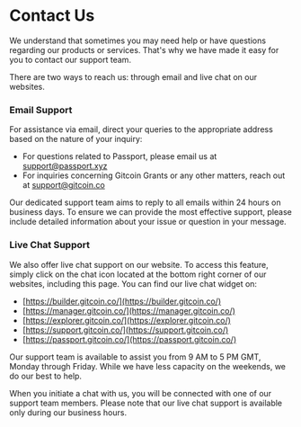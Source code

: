 # Contact Us

We understand that sometimes you may need help or have questions regarding our products or services. That's why we have made it easy for you to contact our support team.

There are two ways to reach us: through email and live chat on our websites.

### Email Support

For assistance via email, direct your queries to the appropriate address based on the nature of your inquiry:

* For questions related to Passport, please email us at [support@passport.xyz](mailto:support@passport.xyz)
* For inquiries concerning Gitcoin Grants or any other matters, reach out at [support@gitcoin.co](mailto:support@gitcoin.co)

Our dedicated support team aims to reply to all emails within 24 hours on business days. To ensure we can provide the most effective support, please include detailed information about your issue or question in your message.

### Live Chat Support&#x20;

We also offer live chat support on our website. To access this feature, simply click on the chat icon located at the bottom right corner of our websites, including this page. You can find our live chat widget on:

* [https://builder.gitcoin.co/](https://builder.gitcoin.co/)
* [https://manager.gitcoin.co/](https://manager.gitcoin.co/)
* [https://explorer.gitcoin.co/](https://explorer.gitcoin.co/)
* [https://support.gitcoin.co/](https://support.gitcoin.co/)
* [https://passport.gitcoin.co/](https://passport.gitcoin.co/)

Our support team is available to assist you from 9 AM to 5 PM GMT, Monday through Friday. While we have less capacity on the weekends, we do our best to help.

When you initiate a chat with us, you will be connected with one of our support team members. Please note that our live chat support is available only during our business hours.
